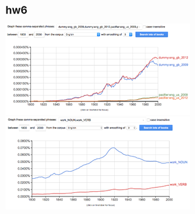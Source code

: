 # hw6
![](https://github.com/Alice1ee/hw6/blob/master/Снимок%20экрана%202018-04-09%20в%2014.23.50.png)
![](https://github.com/Alice1ee/hw6/blob/master/Снимок%20экрана%202018-04-09%20в%2014.09.37.png)
